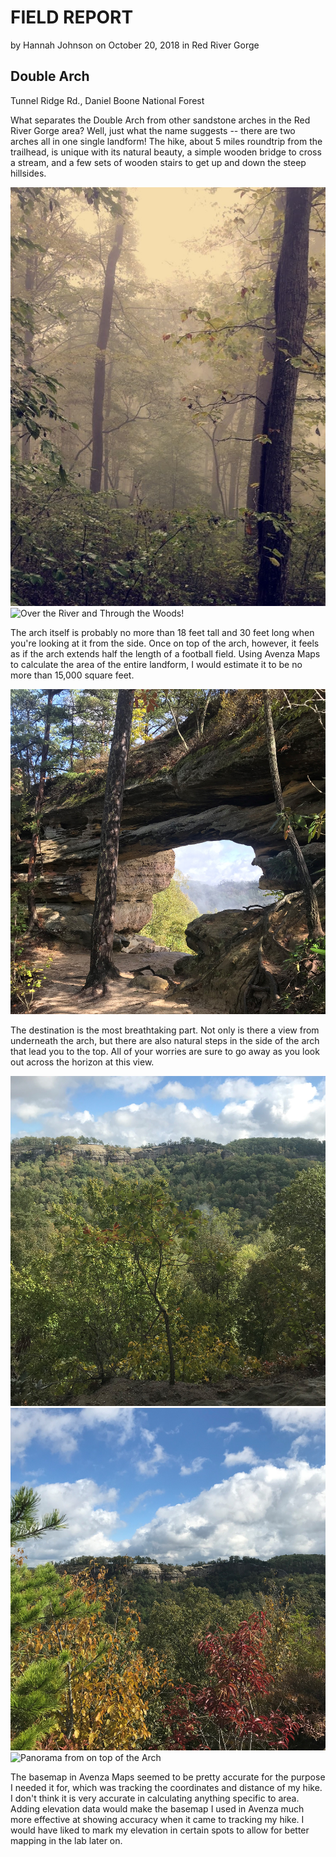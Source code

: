 # FIELD REPORT
 by Hannah Johnson on October 20, 2018 in Red River Gorge

## Double Arch
 Tunnel Ridge Rd., Daniel Boone National Forest

 What separates the Double Arch from other sandstone arches in the Red River Gorge area? Well, just what the name suggests -- there are two arches all in one single landform! The hike, about 5 miles roundtrip from the trailhead, is unique with its natural beauty, a simple wooden bridge to cross a stream, and a few sets of wooden stairs to get up and down the steep hillsides.
 
![A Misty Morning Hike](misty.jpg)
![Over the River and Through the Woods!](bridge.jpg)

The arch itself is probably no more than 18 feet tall and 30 feet long when you're looking at it from the side. Once on top of the arch, however, it feels as if the arch extends half the length of a football field. Using Avenza Maps to calculate the area of the entire landform, I would estimate it to be no more than 15,000 square feet. 

![The Arch](thearch.jpg)

 The destination is the most breathtaking part. Not only is there a view from underneath the arch, but there are also natural steps in the side of the arch that lead you to the top. All of your worries are sure to go away as you look out across the horizon at this view.

![From Down Under](viewfromunder.jpg)
![Same view as the previous image, just now from on top of the arch!](view.jpg)
![Panorama from on top of the Arch](pano.jpg)

The basemap in Avenza Maps seemed to be pretty accurate for the purpose I needed it for, which was tracking the coordinates and distance of my hike. I don't think it is very accurate in calculating anything specific to area. Adding elevation data would make the basemap I used in Avenza much more effective at showing accuracy when it came to tracking my hike. I would have liked to mark my elevation in certain spots to allow for better mapping in the lab later on.